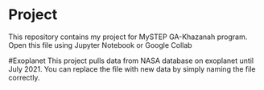 # Project
This repository contains my project for MySTEP GA-Khazanah program.
Open this file using Jupyter Notebook or Google Collab

#Exoplanet
This project pulls data from NASA database on exoplanet until July 2021. You can replace the file with new data by simply naming the file correctly. 
